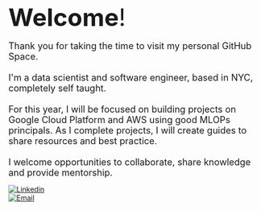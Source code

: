 <font size="8">**Welcome**!</font><br>
<br>
</font>
<font size="4">Thank you for taking the time to visit my personal GitHub Space. <br>
<br>
I'm a data scientist and software engineer, based in NYC, completely self taught.<br>
<br>
For this year, I will be focused on building projects on Google Cloud Platform and AWS using good MLOPs principals.  As I complete projects, I will create guides to share resources and best practice.<br>
<br>
I welcome opportunities to collaborate, share knowledge and provide mentorship. <br>

</font>

[![Linkedin](https://img.shields.io/badge/-LinkedIn-blue?style=flat&logo=Linkedin&logoColor=white)](https://www.linkedin.com/in/danherman/)<br>
[![Email](https://img.shields.io/badge/Email-%23D14836.svg?&style=for-the-badge&logo=Gmail&logoColor=white)](mailto:dan.herman@me.com)


